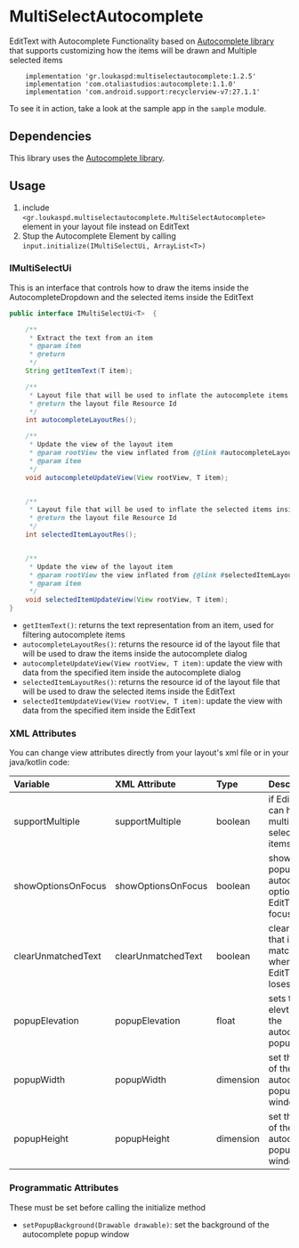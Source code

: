 # MultiSelectAutocomplete

EditText with Autocomplete Functionality based on [Autocomplete library](https://github.com/natario1/Autocomplete) that supports customizing how the items will be drawn and Multiple selected items

```
    implementation 'gr.loukaspd:multiselectautocomplete:1.2.5'
    implementation 'com.otaliastudios:autocomplete:1.1.0'
    implementation 'com.android.support:recyclerview-v7:27.1.1'
```

To see it in action, take a look at the sample app in the `sample` module.

## Dependencies
This library uses the [Autocomplete library](https://github.com/natario1/Autocomplete).

## Usage
1. include `<gr.loukaspd.multiselectautocomplete.MultiSelectAutocomplete>` element in your layout file instead on EditText
2. Stup the Autocomplete Element by calling `input.initialize(IMultiSelectUi, ArrayList<T>)`

### IMultiSelectUi

This is an interface that controls how to draw the items inside the AutocompleteDropdown and the selected items inside the EditText

```java
public interface IMultiSelectUi<T>  {

    /**
     * Extract the text from an item
     * @param item
     * @return
     */
    String getItemText(T item);

    /**
     * Layout file that will be used to inflate the autocomplete items
     * @return the layout file Resource Id
     */
    int autocompleteLayoutRes();

    /**
     * Update the view of the layout item
     * @param rootView the view inflated from {@link #autocompleteLayoutRes()}
     * @param item
     */
    void autocompleteUpdateView(View rootView, T item);


    /**
     * Layout file that will be used to inflate the selected items inside the input
     * @return the layout file Resource Id
     */
    int selectedItemLayoutRes();


    /**
     * Update the view of the layout item
     * @param rootView the view inflated from {@link #selectedItemLayoutRes()}
     * @param item
     */
    void selectedItemUpdateView(View rootView, T item);
}
```

- `getItemText()`: returns the text representation from an item, used for filtering autocomplete items
- `autocompleteLayoutRes()`: returns the resource id of the layout file that will be used to draw the items inside the autocomplete dialog
- `autocompleteUpdateView(View rootView, T item)`: update the view with data from the specified item inside the autocomplete dialog
- `selectedItemLayoutRes()`: returns the resource id of the layout file that will be used to draw the selected items inside the EditText
- `selectedItemUpdateView(View rootView, T item)`: update the view with data from the specified item inside the EditText


### XML Attributes

You can change view attributes directly from your layout's xml file or in your java/kotlin code:

| Variable                   | XML Attribute              | Type      | Description                                                                            |
| :------------------------- | :------------------------- | :-------- | :--------------------------------------------------------------------------------------|
| supportMultiple                 | supportMultiple             | boolean     | if EditText can have multiple selected items |
| showOptionsOnFocus         | showOptionsOnFocus     | boolean     | show the popup with autocomplete options when EditText gets focus                                        |
| clearUnmatchedText         | clearUnmatchedText     | boolean     | clear all text that is not matched when EditText loses focus                                        |
| popupElevation         | popupElevation     | float     | sets the elevtion of the autocomplete popup                                        |
| popupWidth         | popupWidth     | dimension     | set the width of the autocomplete popup window                                        |
| popupHeight        | popupHeight     | dimension     | set the height of the autocomplete popup window                                        |


### Programmatic Attributes

These must be set before calling the initialize method

- `setPopupBackground(Drawable drawable)`: set the background of the autocomplete popup window